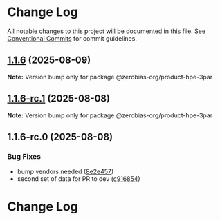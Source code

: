 # Change Log

All notable changes to this project will be documented in this file.
See [Conventional Commits](https://conventionalcommits.org) for commit guidelines.

## [1.1.6](https://github.com/zerobias-org/product/compare/@zerobias-org/product-hpe-3par@1.1.6-rc.1...@zerobias-org/product-hpe-3par@1.1.6) (2025-08-09)

**Note:** Version bump only for package @zerobias-org/product-hpe-3par





## [1.1.6-rc.1](https://github.com/zerobias-org/product/compare/@zerobias-org/product-hpe-3par@1.1.6-rc.0...@zerobias-org/product-hpe-3par@1.1.6-rc.1) (2025-08-08)

**Note:** Version bump only for package @zerobias-org/product-hpe-3par





## 1.1.6-rc.0 (2025-08-08)


### Bug Fixes

* bump vendors needed ([8e2e457](https://github.com/zerobias-org/product/commit/8e2e457e0b5d7141a05e8f2c178bc2854f2b7178))
* second set of data for PR to dev ([c916854](https://github.com/zerobias-org/product/commit/c916854bcf229b1c2042ffdea18472d66a061aaf))





# Change Log
